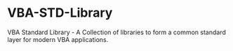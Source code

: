 # VBA-STD-Library
VBA Standard Library - A Collection of libraries to form a common standard layer for modern VBA applications.
